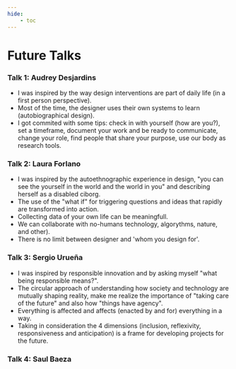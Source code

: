 ```yaml
---
hide:
    - toc
---
```


# Future Talks

### Talk 1: Audrey Desjardins

- I was inspired by the way design interventions are part of daily life (in a first person perspective). 
- Most of the time, the designer uses their own systems to learn (autobiographical design). 
- I got commited with some tips: check in with yourself (how are you?), set a timeframe, document your work and be ready to communicate, change your role, find people that share your purpose, use our body as research tools. 

### Talk 2: Laura Forlano

- I was inspired by the autoethnographic experience in design, "you can see the yourself in the world and the world in you" and describing herself as a disabled ciborg. 
- The use of the "what if" for triggering questions and ideas that rapidly are transformed into action. 
- Collecting data of your own life can be meaningfull. 
- We can collaborate with no-humans technology, algorythms, nature, and other).
- There is no limit between designer and 'whom you design for'.

### Talk 3: Sergio Urueña 

- I was inspired by responsible innovation and by asking myself "what being responsible means?". 
- The circular approach of understanding how society and technology are mutually shaping reality, make me realize the importance of "taking care of the future" and also how "things have agency". 
- Everything is affected and affects (enacted by and for) everything in a way. 
- Taking in consideration the 4 dimensions (inclusion, reflexivity, responsiveness and anticipation) is a frame for developing projects for the future. 


### Talk 4: Saul Baeza















